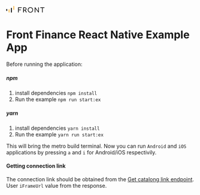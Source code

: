 
![@front-finance-log](./src/assets/front_logo.png)

# Front Finance React Native Example App

Before running the application:

##### npm
1. install dependencies
      `npm install`
2. Run the example
      `npm run start:ex`
##### yarn
1. install dependencies
      `yarn install`
2. Run the example
      `yarn run start:ex`

This will bring the metro build terminal. Now you can run `Android` and `iOS` applications by pressing `a` and `i` for Android/iOS respectivily.


#### Getting connection link
The connection link should be obtained from the [Get catalong link endpoint](https://integration-api.getfront.com/apireference#tag/Integrations/paths/~1api~1v1~1cataloglink/get). User `iFrameUrl` value from the response.

